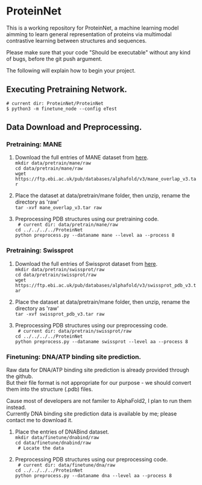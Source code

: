 # ProteinNet

This is a working repository for ProteinNet, a machine learning model aimming to learn general representation of proteins via multimodal contrastive learning between structures and sequences.

Please make sure that your code "Should be executable" without any kind of bugs, before the git push argument.

The following will explain how to begin your project.

## Executing Pretraining Network.
    # current dir: ProteinNet/ProteinNet
    $ python3 -m finetune_node --config eTest

## Data Download and Preprocessing.
### Pretraining: MANE
1. Download the full entries of MANE dataset from [here](https://alphafold.ebi.ac.uk/download#mane-section). <br>
    `mkdir data/pretrain/mane/raw`<br>
    `cd data/pretrain/mane/raw` <br>
    `wget https://ftp.ebi.ac.uk/pub/databases/alphafold/v3/mane_overlap_v3.tar`

2. Place the dataset at data/pretrain/mane folder, then unzip, rename the directory as 'raw' <br>
    `tar -xvf mane_overlap_v3.tar raw`

3. Preprocessing PDB structures using our pretraining code. <br>
    ` # current dir: data/pretrain/mane/raw`<br>
    `cd ../../../../ProteinNet`<br>
    `python preprocess.py --dataname mane --level aa --process 8`

### Pretraining: Swissprot
1. Download the full entries of Swissprot dataset from [here](https://alphafold.ebi.ac.uk/download#swissprot-section). <br>
    `mkdir data/pretrain/swissprot/raw`<br>
    `cd data/pretrain/swissprot/raw` <br>
    `wget https://ftp.ebi.ac.uk/pub/databases/alphafold/v3/swissprot_pdb_v3.tar`

2. Place the dataset at data/pretrain/mane folder, then unzip, rename the directory as 'raw' <br>
    `tar -xvf swissprot_pdb_v3.tar raw`

3. Preprocessing PDB structures using our preprocessing code. <br>
    ` # current dir: data/pretrain/swissprot/raw`<br>
    `cd ../../../../ProteinNet`<br>
    `python preprocess.py --dataname swissprot --level aa --process 8`

### Finetuning: DNA/ATP binding site prediction.
Raw data for DNA/ATP binding site prediction is already provided through the github.<br>
But their file format is not appropriate for our purpose - we should convert them into the structure (.pdb) files.

Cause most of developers are not familer to AlphaFold2, I plan to run them instead.<br> 
Currently DNA binding site prediction data is available by me; please contact me to download it.

1. Place the entries of DNABind dataset.<br>
    `mkdir data/finetune/dnabind/raw`<br>
    `cd data/finetune/dnabind/raw`<br>
    ` # Locate the data`

2. Preprocessing PDB structures using our preprocessing code. <br>
    ` # current dir: data/finetune/dna/raw`<br>
    `cd ../../../../ProteinNet`<br>
    `python preprocess.py --dataname dna --level aa --process 8`


